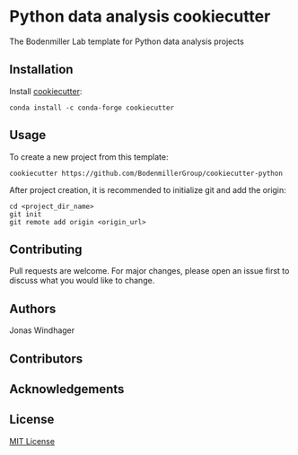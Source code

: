 # Python data analysis cookiecutter

The Bodenmiller Lab template for Python data analysis projects

## Installation

Install [cookiecutter](https://cookiecutter.readthedocs.io):
```
conda install -c conda-forge cookiecutter
```

## Usage

To create a new project from this template:
```
cookiecutter https://github.com/BodenmillerGroup/cookiecutter-python
```

After project creation, it is recommended to initialize git and add the origin:
```
cd <project_dir_name>
git init
git remote add origin <origin_url>
```

## Contributing
Pull requests are welcome. For major changes, please open an issue first to discuss what you would like to change.

## Authors

Jonas Windhager

## Contributors

## Acknowledgements

## License

[MIT License](LICENSE)

